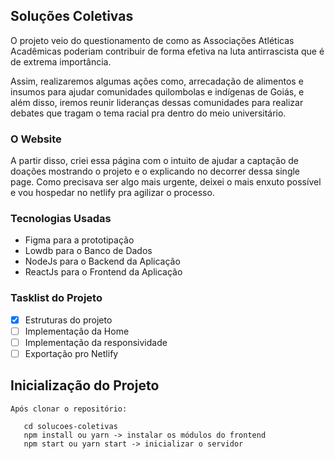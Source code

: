 ## Soluções Coletivas

O projeto veio do questionamento de como as Associações Atléticas Acadêmicas poderiam contribuir de forma efetiva na luta antirrascista que é de extrema importância.

Assim, realizaremos algumas ações como, arrecadação de alimentos e insumos para ajudar comunidades quilombolas e indígenas de Goiás, e além disso, iremos reunir lideranças dessas comunidades para realizar debates que tragam o tema racial pra dentro do meio universitário.


### O Website

A partir disso, criei essa página com o intuito de ajudar a captação de doações mostrando o projeto e o explicando no decorrer dessa single page. Como precisava ser algo mais urgente, deixei o mais enxuto possível e vou hospedar no netlify pra agilizar o processo. 


### Tecnologias Usadas

<ul>
    <li>Figma para a prototipação</li>
    <li>Lowdb para o Banco de Dados</li>
    <li>NodeJs para o Backend da Aplicação</li>
    <li>ReactJs para o Frontend da Aplicação</li>
</ul>

### Tasklist do Projeto

 - [x] Estruturas do projeto
 - [ ] Implementação da Home
 - [ ] Implementação da responsividade
 - [ ] Exportação pro Netlify
 
 ## Inicialização do Projeto
    
    Após clonar o repositório:
 ```
    cd solucoes-coletivas
    npm install ou yarn -> instalar os módulos do frontend
    npm start ou yarn start -> inicializar o servidor 
 ```
 
 
  
